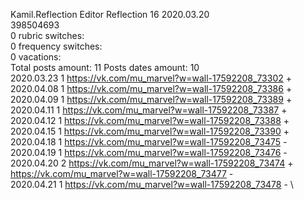 Kamil.Reflection	Editor Reflection 16 2020.03.20\
398504693\
0 rubric switches:\
0 frequency switches:\
0 vacations:\
Total posts amount: 11	Posts dates amount: 10\
2020.03.23 1 https://vk.com/mu_marvel?w=wall-17592208_73302 + \
2020.04.08 1 https://vk.com/mu_marvel?w=wall-17592208_73386 + \
2020.04.09 1 https://vk.com/mu_marvel?w=wall-17592208_73389 + \
2020.04.11 1 https://vk.com/mu_marvel?w=wall-17592208_73387 + \
2020.04.12 1 https://vk.com/mu_marvel?w=wall-17592208_73388 + \
2020.04.15 1 https://vk.com/mu_marvel?w=wall-17592208_73390 + \
2020.04.18 1 https://vk.com/mu_marvel?w=wall-17592208_73475 - \
2020.04.19 1 https://vk.com/mu_marvel?w=wall-17592208_73476 - \
2020.04.20 2 https://vk.com/mu_marvel?w=wall-17592208_73474 + https://vk.com/mu_marvel?w=wall-17592208_73477 - \
2020.04.21 1 https://vk.com/mu_marvel?w=wall-17592208_73478 - \

